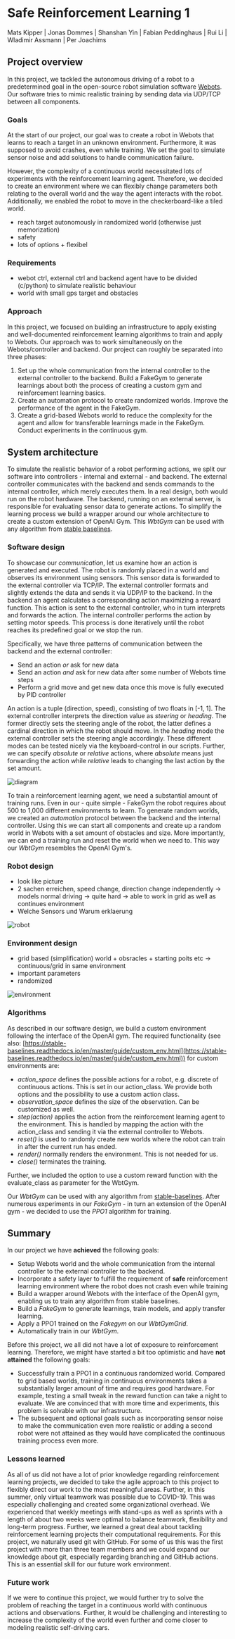# Safe Reinforcement Learning 1
Mats Kipper | Jonas Dommes | Shanshan Yin | Fabian Peddinghaus | Rui Li | Wladimir Assmann | Per Joachims

## Project overview
In this project, we tackled the autonomous driving of a robot to a predetermined goal in the open-source robot simulation software [Webots](https://www.cyberbotics.com/). Our software tries to mimic realistic training by sending data via UDP/TCP between all components.
<!-- A **short** summary of your project topic. -->

### Goals
At the start of our project, our goal was to create a robot in Webots that learns to reach a target in an unknown environment. Furthermore, it was supposed to avoid crashes, even while training. We set the goal to simulate sensor noise and add solutions to handle communication failure.

However, the complexity of a continuous world necessitated lots of experiments with the reinforcement learning agent. Therefore, we decided to create an environment where we can flexibly change parameters both relating to the overall world and the way the agent interacts with the robot. Additionally, we enabled the robot to move in the checkerboard-like a tiled world.

- reach target autonomously in randomized world (otherwise just memorization)
- safety
- lots of options + flexibel

### Requirements
<!-- List the **necessary** and **optional** requirements that were set for your project.
- Safe Exploration while training -->
- webot ctrl, external ctrl and backend agent have to be divided (c/python) to simulate realistic behaviour
- world with small gps target and obstacles

### Approach
In this project, we focused on building an infrastructure to apply existing and well-documented reinforcement learning algorithms to train and apply to Webots. Our approach was to work simultaneously on the Webots/controller and backend. Our project can roughly be separated into three phases:
1. Set up the whole communication from the internal controller to the external controller to the backend. Build a FakeGym to generate learnings about both the process of creating a custom gym and reinforcement learning basics.
2. Create an automation protocol to create randomized worlds. Improve the performance of the agent in the FakeGym.
3. Create a grid-based Webots world to reduce the complexity for the agent and allow for transferable learnings made in the FakeGym. Conduct experiments in the continuous gym.
<!-- How have you tried to meet the above requirements? What were your ideas? -->

## System architecture
To simulate the realistic behavior of a robot performing actions, we split our software into controllers - internal and external - and backend. The external controller communicates with the backend and sends commands to the internal controller, which merely executes them. In a real design, both would run on the robot hardware. The backend, running on an external server, is responsible for evaluating sensor data to generate actions. To simplify the learning process we build a wrapper around our whole architecture to create a custom extension of OpenAI Gym. This *WbtGym* can be used with any algorithm from [stable baselines](https://stable-baselines.readthedocs.io/).

### Software design
To showcase our *communication*, let us examine how an action is generated and executed. The robot is randomly placed in a world and observes its environment using sensors. This sensor data is forwarded to the external controller via TCP/IP. The external controller formats and slightly extends the data and sends it via UDP/IP to the backend. In the backend an agent calculates a corresponding action maximizing a reward function. This action is sent to the external controller, who in turn interprets and forwards the action. The internal controller performs the action by setting motor speeds. This process is done iteratively until the robot reaches its predefined goal or we stop the run.

Specifically, we have three patterns of communication between the backend and the external controller:
* Send an action *or* ask for new data
* Send an action *and* ask for new data after some number of Webots time steps
* Perform a grid move and get new data once this move is fully executed by PID controller

An action is a tuple (direction, speed), consisting of two floats in [-1, 1]. The external controller interprets the direction value as *steering* or *heading*. The former directly sets the steering angle of the robot, the latter defines a cardinal direction in which the robot should move. In the *heading* mode the external controller sets the steering angle accordingly. These different modes can be tested nicely via the keyboard-control in our scripts. Further, we can specify *absolute* or *relative* actions, where *absolute* means just forwarding the action while *relative* leads to changing the last action by the set amount.

![diagram](./images/software_design.png)

To train a reinforcement learning agent, we need a substantial amount of training runs. Even in our - quite simple - FakeGym the robot requires about 500 to 1,000 different environments to learn. To generate random worlds, we created an *automation* protocol between the backend and the internal controller. Using this we can start all components and create up a random world in Webots with a set amount of obstacles and size. More importantly, we can end a training run and reset the world when we need to. This way our *WbtGym* resembles the OpenAI Gym's.

### Robot design
- look like picture
- 2 sachen erreichen, speed change, direction change independently -> models normal driving -> quite hard
-> able to work in grid as well as continues environment
- Welche Sensors und Warum erklaerung

![robot](./images/robot_design.png)

### Environment design
- grid based (simplification) world + obsracles + starting poits etc -> continuous/grid in same environment
- important parameters
- randomized

<!-- What does the environment look like in which your robot operates?
*The same: **Why** did you choose this environment? -->

![environment](./images/environment1.png)

### Algorithms
As described in our software design, we build a custom environment following the interface of the OpenAI gym. The required functionality (see also: [https://stable-baselines.readthedocs.io/en/master/guide/custom_env.html](https://stable-baselines.readthedocs.io/en/master/guide/custom_env.html)) for custom environments are:
* *action_space* defines the possible actions for a robot, e.g. discrete of continuous actions. This is set in our action_class. We provide both options and the possibility to use a custom action class.
* *observation_space* defines the size of the observation. Can be customized as well.
* *step(action)* applies the action from the reinforcement learning agent to the environment. This is handled by mapping the action with the action_class and sending it via the external controller to Webots.
* *reset()* is used to randomly create new worlds where the robot can train in after the current run has ended.
* *render()* normally renders the environment. This is not needed for us.
* *close()* terminates the training.

Further, we included the option to use a custom reward function with the evaluate_class as parameter for the WbtGym.

Our *WbtGym* can be used with any algorithm from [stable-baselines](https://stable-baselines.readthedocs.io/). After numerous experiments in our *FakeGym* - in turn an extension of the OpenAI gym - we decided to use the *PPO1* algorithm for training.
<!-- Write an introduction to the **most essential** algorithms or technologies in general that you have chosen for your project. -->

<!-- Maybe with **short** code examples. -->

## Summary
<!-- Overview of the achieved **and** not attained goals. Why were some goals not reached? Too difficult or wrong time management? -->
In our project we have **achieved** the following goals:
* Setup Webots world and the whole communication from the internal controller to the external controller to the backend.
* Incorporate a safety layer to fulfill the requirement of **safe** reinforcement learning environment where the robot does not crash even while training
* Build a wrapper around Webots with the interface of the OpenAI gym, enabling us to train any algorithm from stable baselines.
* Build a *FakeGym* to generate learnings, train models, and apply transfer learning.
* Apply a PPO1 trained on the *Fakegym* on our *WbtGymGrid*.
* Automatically train in our *WbtGym*.

Before this project, we all did not have a lot of exposure to reinforcement learning. Therefore, we might have started a bit too optimistic and have **not attained** the following goals:
* Successfully train a PPO1 in a continuous randomized world. Compared to grid based worlds, training in continuous environments takes a substantially larger amount of time and requires good hardware. For example, testing a small tweak in the reward function can take a night to evaluate. We are convinced that with more time and experiments, this problem is solvable with our infrastructure.
* The subsequent and optional goals such as incorporating sensor noise to make the communication even more realistic or adding a second robot were not attained as they would have complicated the continuous training process even more.

### Lessons learned
<!-- What did you learn from the project? What decisions would you have made differently from your current perspective? -->
As all of us did not have a lot of prior knowledge regarding reinforcement learning projects, we decided to take the agile approach to this project to flexibly direct our work to the most meaningful areas. Further, in this summer, only virtual teamwork was possible due to COVID-19. This was especially challenging and created some organizational overhead. We experienced that weekly meetings with stand-ups as well as sprints with a length of about two weeks were optimal to balance teamwork, flexibility and long-term progress. Further, we learned a great deal about tackling reinforcement learning projects their computational requirements.
For this project, we naturally used git with GitHub. For some of us this was the first project with more than three team members and we could expand our knowledge about git, especially regarding branching and GitHub actions. This is an essential skill for our future work environment.

### Future work
<!-- What problems would you tackle if you would continue to work on the project? Are there things you might actually take up and work on in the future? This part is **optional**. -->
If we were to continue this project, we would further try to solve the problem of reaching the target in a continuous world with continuous actions and observations. Further, it would be challenging and interesting to increase the complexity of the world even further and come closer to modeling realistic self-driving cars.
